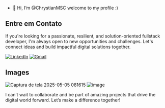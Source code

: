 - 👋 Hi, I’m @ChrystianMSC
welcome to my profile :)


## Entre em Contato

If you're looking for a passionate, resilient, and solution-oriented fullstack developer, I'm always open to new opportunities and challenges. Let's connect ideas and build impactful digital solutions together.

[![LinkedIn](https://img.shields.io/badge/LinkedIn-0A66C2?style=for-the-badge&logo=linkedin&logoColor=white)](https://www.linkedin.com/in/chrystian-martins/)
[![Gmail](https://img.shields.io/badge/gmail-EA4335?style=for-the-badge&logo=gmail&logoColor=white)](mailto:chrystianmsc@gmail.com)

## Images

![Captura de tela 2025-05-05 081615](https://github.com/user-attachments/assets/5376b013-e0d2-4923-9b85-2356a430437c) ![image](https://github.com/user-attachments/assets/e7c0ca36-ec3d-4c59-85cc-e13654d2b2e9)



I can’t wait to collaborate and be part of amazing projects that drive the digital world forward. Let’s make a difference together!
